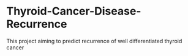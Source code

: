# Thyroid-Cancer-Disease-Recurrence
This project aiming to predict recurrence of well differentiated thyroid cancer
